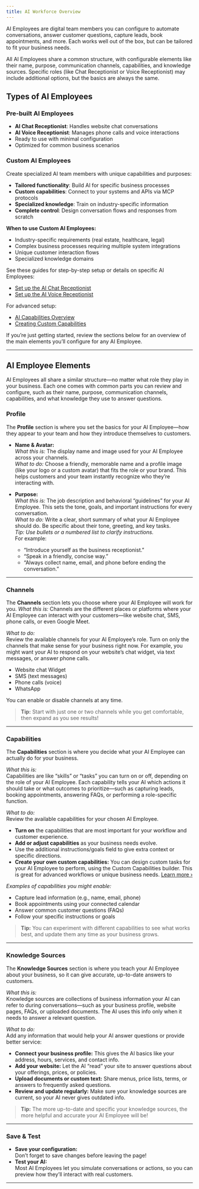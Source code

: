 ```yaml
---
title: AI Workforce Overview
---
```

AI Employees are digital team members you can configure to automate conversations, answer customer questions, capture leads, book appointments, and more. Each works well out of the box, but can be tailored to fit your business needs.

All AI Employees share a common structure, with configurable elements like their name, purpose, communication channels, capabilities, and knowledge sources. Specific roles (like Chat Receptionist or Voice Receptionist) may include additional options, but the basics are always the same.

## Types of AI Employees

### Pre-built AI Employees
- **AI Chat Receptionist**: Handles website chat conversations
- **AI Voice Receptionist**: Manages phone calls and voice interactions  
- Ready to use with minimal configuration
- Optimized for common business scenarios

### Custom AI Employees
Create specialized AI team members with unique capabilities and purposes:
- **Tailored functionality**: Build AI for specific business processes
- **Custom capabilities**: Connect to your systems and APIs via MCP protocols
- **Specialized knowledge**: Train on industry-specific information
- **Complete control**: Design conversation flows and responses from scratch

**When to use Custom AI Employees:**
- Industry-specific requirements (real estate, healthcare, legal)
- Complex business processes requiring multiple system integrations
- Unique customer interaction flows
- Specialized knowledge domains

See these guides for step-by-step setup or details on specific AI Employees:
- [Set up the AI Chat Receptionist](./ai-chat-receptionist/)
- [Set up the AI Voice Receptionist](./ai-voice-receptionist)

For advanced setup:
- [AI Capabilities Overview](../ai-capabilities/)
- [Creating Custom Capabilities](../ai-capabilities/creating-custom-capabilities)

If you’re just getting started, review the sections below for an overview of the main elements you’ll configure for any AI Employee.

---

## AI Employee Elements

AI Employees all share a similar structure—no matter what role they play in your business. Each one comes with common parts you can review and configure, such as their name, purpose, communication channels, capabilities, and what knowledge they use to answer questions. 

### Profile

The **Profile** section is where you set the basics for your AI Employee—how they appear to your team and how they introduce themselves to customers.

- **Name & Avatar:**  
  _What this is:_ The display name and image used for your AI Employee across your channels.  
  _What to do:_ Choose a friendly, memorable name and a profile image (like your logo or a custom avatar) that fits the role or your brand. This helps customers and your team instantly recognize who they’re interacting with.

- **Purpose:**  
  _What this is:_ The job description and behavioral “guidelines” for your AI Employee. This sets the tone, goals, and important instructions for every conversation.  
  _What to do:_ Write a clear, short summary of what your AI Employee should do. Be specific about their tone, greeting, and key tasks.  
  _Tip: Use bullets or a numbered list to clarify instructions._  
  For example:
    - “Introduce yourself as the business receptionist.”
    - “Speak in a friendly, concise way.”
    - “Always collect name, email, and phone before ending the conversation.”

---

### Channels

The **Channels** section lets you choose where your AI Employee will work for you.
_What this is:_ Channels are the different places or platforms where your AI Employee can interact with your customers—like website chat, SMS, phone calls, or even Google Meet.

_What to do:_  
Review the available channels for your AI Employee’s role. Turn on only the channels that make sense for your business right now. For example, you might want your AI to respond on your website’s chat widget, via text messages, or answer phone calls.

- Website chat Widget  
- SMS (text messages)  
- Phone calls (voice)  
- WhatsApp  

You can enable or disable channels at any time.  
> **Tip:** Start with just one or two channels while you get comfortable, then expand as you see results!

---

### Capabilities

The **Capabilities** section is where you decide what your AI Employee can actually do for your business.

_What this is:_  
Capabilities are like “skills” or “tasks” you can turn on or off, depending on the role of your AI Employee. Each capability tells your AI which actions it should take or what outcomes to prioritize—such as capturing leads, booking appointments, answering FAQs, or performing a role-specific function.

_What to do:_  
Review the available capabilities for your chosen AI Employee.
- **Turn on** the capabilities that are most important for your workflow and customer experience.
- **Add or adjust capabilities** as your business needs evolve.
- Use the additional instructions/goals field to give extra context or specific directions.
- **Create your own custom capabilities:** You can design custom tasks for your AI Employee to perform, using the Custom Capabilities builder. This is great for advanced workflows or unique business needs. [Learn more ›](../ai-capabilities/creating-custom-capabilities)

_Examples of capabilities you might enable:_
- Capture lead information (e.g., name, email, phone)
- Book appointments using your connected calendar
- Answer common customer questions (FAQs)
- Follow your specific instructions or goals

> **Tip:** You can experiment with different capabilities to see what works best, and update them any time as your business grows.

---

### Knowledge Sources

The **Knowledge Sources** section is where you teach your AI Employee about your business, so it can give accurate, up-to-date answers to customers.

_What this is:_  
Knowledge sources are collections of business information your AI can refer to during conversations—such as your business profile, website pages, FAQs, or uploaded documents. The AI uses this info only when it needs to answer a relevant question.

_What to do:_  
Add any information that would help your AI answer questions or provide better service:
- **Connect your business profile:** This gives the AI basics like your address, hours, services, and contact info.
- **Add your website:** Let the AI “read” your site to answer questions about your offerings, prices, or policies.
- **Upload documents or custom text:** Share menus, price lists, terms, or answers to frequently asked questions.
- **Review and update regularly:** Make sure your knowledge sources are current, so your AI never gives outdated info.

> **Tip:** The more up-to-date and specific your knowledge sources, the more helpful and accurate your AI Employee will be!

---

### Save & Test

- **Save your configuration:**  
  Don’t forget to save changes before leaving the page!
- **Test your AI:**  
  Most AI Employees let you simulate conversations or actions, so you can preview how they’ll interact with real customers.

---
